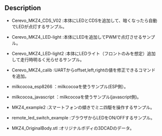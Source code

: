 

## Description

- Cerevo_MKZ4_CDS_V02 :本体にLEDとCDSを追加して、暗くなったら自動でLEDが点灯するサンプル。

- Cerevo_MKZ4_LED-light :本体にLEDを追加してPWMで点灯させるサンプル。  

- Cerevo_MKZ4_LED-light2 :本体にLEDライト（フロントのみを想定）追加して走行時明るく光らせるサンプル。

- Cerevo_MKZ4_calib :UARTからoffset,left,rightの値を修正できるコマンドを追加。

- milkcocoa_esp8266 ：milkcocoaを使うサンプル(ESP側）。  

- milkcocoa_javascript ：milkcocoaを使うサンプル(javascript側)。  

- MKZ4_example2 :スマートフォンの傾きでミニ四駆を操作するサンプル。  

- remote_led_switch_example :ブラウザからLEDをON/OFFするサンプル。  

- MKZ4_OriginalBody.stl :オリジナルボディの3DCADのデータ。  
